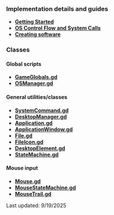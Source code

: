 ### Implementation details and guides
* **[Getting Started](./docs/1-getting-started.md)**
* **[OS Control Flow and System Calls](./docs/2-os-control-flow.md)**
* **[Creating software](./docs/3-making-applications.md)**

### Classes
#### Global scripts
* **[GameGlobals.gd](./docs/globals/gameglobals.md)**
* **[OSManager.gd](./docs/globals/osmanager.md)**

#### General utilities/classes
* **[SystemCommand.gd](./docs/classes/systemcommand.md)**
* **[DesktopManager.gd](./docs/classes/desktopmanager.md)**
* **[Application.gd](./docs/classes/application.md)**
* **[ApplicationWindow.gd](./docs/classes/applicationwindow.md)**
* **[File.gd](./docs/classes/file.md)**
* **[FileIcon.gd](./docs/classes/fileicon.md)**
* **[DesktopElement.gd](./docs/classes/desktopelement.md)**
* **[StateMachine.gd](./docs/classes/statemachine.md)**

#### Mouse input
* **[Mouse.gd](./docs/classes/mouse/mouse.md)**
* **[MouseStateMachine.gd](./docs/classes/mouse/mousestatemachine.md)**
* **[MouseTrail.gd](./docs/classes/mouse/mousetrail.md)**

Last updated: 9/19/2025